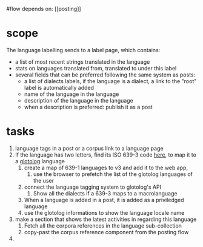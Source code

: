 #flow
depends on: [[posting]] 

# scope
The language labelling sends to a label page, which contains:
- a list of most recent strings translated in the language
- stats on languages translated from, translated to under this label
- several fields that can be preferred following the same system as posts:
	- a list of dialects labels, if the language is a dialect, a link to the "root" label is automatically added
	- name of the language in the language
	- description of the language in the language
	- when a description is preferred: publish it as a post
# tasks
1. language tags in a post or a corpus link to a language page
2. If the language has two letters, find its ISO 639-3 code [here](https://en.wikipedia.org/wiki/List_of_ISO_639_language_codes#br), to map it to a [glotolog](https://glottolog.org/resource/languoid/id/bret1244) language
	1. create a map of 639-1 languages to v3 and add it to the web app, 
		1. use the browser to prefetch the list of the glotolog languages of the user
	2. connect the language tagging system to glotolog's API
		1. Show all the dialects if a 639-3 maps to a macrolanguage
	3. When a language is added in a post, it is added as a priviledged language
	4. use the glotolog informations to show the language locale name
3. make a section that shows the latest activities in regarding this language
	1. Fetch all the corpora references in the language sub-collection
	2. copy-past the corpus reference component from the posting flow
4. 